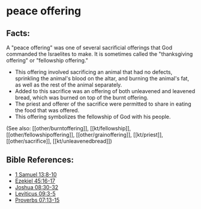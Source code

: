 # peace offering #

## Facts: ##

A "peace offering" was one of several sacrificial offerings that God commanded the Israelites to make. It is sometimes called the "thanksgiving offering" or "fellowship offering."

* This offering involved sacrificing an animal that had no defects, sprinkling the animal's blood on the altar, and burning the animal's fat, as well as the rest of the animal separately.
* Added to this sacrifice was an offering of both unleavened and leavened bread, which was burned on top of the burnt offering.
* The priest and offerer of the sacrifice were permitted to share in eating the food that was offered.
* This offering symbolizes the fellowship of God with his people.

(See also: [[other/burntoffering]], [[kt/fellowship]], [[other/fellowshipoffering]], [[other/grainoffering]], [[kt/priest]], [[other/sacrifice]], [[kt/unleavenedbread]])

## Bible References: ##

* [1 Samuel 13:8-10](en/tn/1sa/help/13/08)
* [Ezekiel 45:16-17](en/tn/ezk/help/45/16)
* [Joshua 08:30-32](en/tn/jos/help/08/30)
* [Leviticus 09:3-5](en/tn/lev/help/09/03)
* [Proverbs 07:13-15](en/tn/pro/help/07/13)